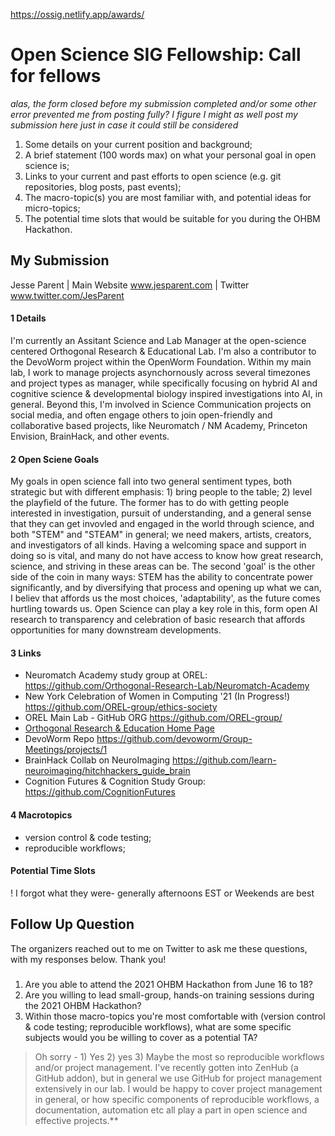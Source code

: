https://ossig.netlify.app/awards/
# Open Science SIG Fellowship: Call for fellows
*alas, the form closed before my submission completed and/or some other error prevented me from posting fully? I figure I might as well post my submission here just in case it could still be considered*

1. Some details on your current position and background;
1. A brief statement (100 words max) on what your personal goal in open science is;
1. Links to your current and past efforts to open science (e.g. git repositories, blog posts, past events);
1. The macro-topic(s) you are most familiar with, and potential ideas for micro-topics;
1. The potential time slots that would be suitable for you during the OHBM Hackathon.

## My Submission
Jesse Parent | Main Website www.jesparent.com | Twitter www.twitter.com/JesParent

#### 1 Details
I'm currently an Assitant Science and Lab Manager at the open-science centered Orthogonal Research & Educational Lab. I'm also a contributor to the DevoWorm project within the OpenWorm Foundation. 
Within my main lab, I work to manage projects asynchornously across several timezones and project types as manager, while specifically focusing on hybrid AI and cognitive science & developmental biology inspired investigations into AI, in general. 
Beyond this, I'm involved in Science Communication projects on social media, and often engage others to join open-friendly and collaborative based projects, like Neuromatch / NM Academy, Princeton Envision, BrainHack, and other events. 
#### 2 Open Sciene Goals
My goals in open science fall into two general sentiment types, both strategic but with different emphasis: 1) bring people to the table; 2) level the playfield of the future.
The former has to do with getting people interested in investigation, pursuit of understanding, and a general sense that they can get invovled and engaged in the world through science, and both "STEM" and "STEAM" in general;
we need makers, artists, creators, and investigators of all kinds. Having a welcoming space and support in doing so is vital, and many do not have access to know how great research, science, and striving in these areas can be. 
The second 'goal' is the other side of the coin in many ways: STEM has the ability to concentrate power significantly, and by diversifying that process and opening up what we can, I believ that affords us the most choices, 'adaptability', 
as the future comes hurtling towards us. Open Science can play a key role in this, form open AI research to transparency and celebration of basic research that affords opportunities for many downstream developments.
#### 3 Links
- Neuromatch Academy study group at OREL: https://github.com/Orthogonal-Research-Lab/Neuromatch-Academy
- New York Celebration of Women in Computing '21 (In Progress!) https://github.com/OREL-group/ethics-society
- OREL Main Lab - GitHub ORG https://github.com/OREL-group/ 
- [Orthogonal Research & Education Home Page](https://orthogonal-research.weebly.com/)
- DevoWorm Repo https://github.com/devoworm/Group-Meetings/projects/1
- BrainHack Collab on NeuroImaging https://github.com/learn-neuroimaging/hitchhackers_guide_brain
- Cognition Futures & Cognition Study Group: https://github.com/CognitionFutures 
#### 4 Macrotopics
- version control & code testing;
- reproducible workflows;
#### Potential Time Slots
! I forgot what they were- generally afternoons EST or Weekends are best


## Follow Up Question 
The organizers reached out to me on Twitter to ask me these questions, with my responses below. Thank you!

###
1. Are you able to attend the 2021 OHBM Hackathon from June 16 to 18?
2. Are you willing to lead small-group, hands-on training sessions during the 2021 OHBM Hackathon?
3. Within those macro-topics you're most comfortable with (version control & code testing; reproducible workflows), what are some specific subjects would you be willing to cover as a potential TA?

>  Oh sorry - 1) Yes 2) yes 3) Maybe the most so reproducible workflows and/or project management. I've recently gotten into ZenHub (a GitHub addon), but in general we use GitHub for project management extensively in our lab. I would be happy to cover project management in general, or how specific components of reproducible workflows, a documentation, automation etc all play a part in open science and effective projects.**
